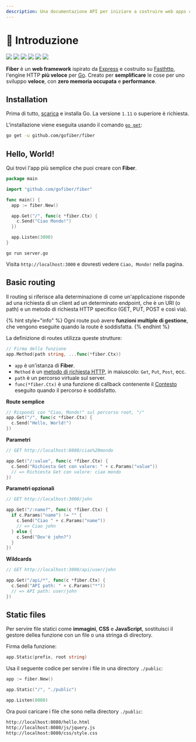 ```yaml
---
description: Una documentazione API per iniziare a costruire web apps con Fiber.
---
```


# 📖 Introduzione

[![](https://img.shields.io/github/release/gofiber/fiber?style=flat-square)](https://github.com/gofiber/fiber/releases) [![](https://img.shields.io/badge/go.dev-007d9c?logo=go&logoColor=white&style=flat-square)](https://pkg.go.dev/github.com/gofiber/fiber?tab=doc) [![](https://goreportcard.com/badge/github.com/gofiber/fiber?style=flat-square)](https://goreportcard.com/report/github.com/gofiber/fiber) [![](https://img.shields.io/badge/coverage-91%25-brightgreen?style=flat-square)](https://gocover.io/github.com/gofiber/fiber) [![](https://img.shields.io/github/workflow/status/gofiber/fiber/Test?label=tests&style=flat-square)](https://github.com/gofiber/fiber/actions?query=workflow%3ATest) [![](https://img.shields.io/github/workflow/status/gofiber/fiber/Gosec?label=gosec&style=flat-square)](https://github.com/gofiber/fiber/actions?query=workflow%3AGosec)

**Fiber** è un **web framework** ispirato da [Express](https://github.com/expressjs/express) e costruito su [Fasthttp](https://github.com/valyala/fasthttp), l'engine HTTP **più veloce** per [Go](https://golang.org/doc/). Creato per **semplificare** le cose per uno sviluppo **veloce**, con **zero memoria occupata** e **performance**.

## Installation

Prima di tutto, [scarica](https://golang.org/dl/) e installa Go. La versione `1.11` o superiore è richiesta.

L'installazione viene eseguita usando il comando [`go get`](https://golang.org/cmd/go/#hdr-Add_dependencies_to_current_module_and_install_them):

```bash
go get -u github.com/gofiber/fiber
```

## Hello, World!

Qui trovi l'app più semplice che puoi creare con **Fiber**.

```go
package main

import "github.com/gofiber/fiber"

func main() {
  app := fiber.New()

  app.Get("/", func(c *fiber.Ctx) {
    c.Send("Ciao Mondo!")
  })

  app.Listen(3000)
}
```

```text
go run server.go
```

Visita `http://localhost:3000` e dovresti vedere `Ciao, Mondo!` nella pagina.

## Basic routing

Il routing si riferisce alla determinazione di come un'applicazione risponde ad una richiesta di un client ad un determinato endpoint, che è un URI \(o path\) e un metodo di richiesta HTTP specifico \(GET, PUT, POST e così via\).

{% hint style="info" %}
Ogni route può avere **funzioni multiple di gestione**, che vengono eseguite quando la route è soddisfatta.
{% endhint %}

La definizione di routes utilizza queste strutture:

```go
// Firma della funzione
app.Method(path string, ...func(*fiber.Ctx))
```

* `app` è un'istanza di **Fiber**.
* `Method` è un [metodo di richiesta HTTP](https://fiber.wiki/application#methods), in maiuscolo: `Get`, `Put`, `Post`, ecc.
* `path` è un percorso virtuale sul server.
* `func(*fiber.Ctx)` è una funzione di callback contenente il [Contesto](https://fiber.wiki/context) eseguito quando il percorso è soddisfatto.

**Route semplice**

```go
// Rispondi con "Ciao, Mondo!" sul percorso root, "/"
app.Get("/", func(c *fiber.Ctx) {
  c.Send("Hello, World!")
})
```

**Parametri**

```go
// GET http://localhost:8080/ciao%20mondo

app.Get("/:value", func(c *fiber.Ctx) {
  c.Send("Richiesta Get con valore: " + c.Params("value"))
  // => Richiesta Get con valore: ciao mondo
})
```

**Parametri opzionali**

```go
// GET http://localhost:3000/john

app.Get("/:name?", func(c *fiber.Ctx) {
  if c.Params("name") != "" {
    c.Send("Ciao " + c.Params("name"))
    // => Ciao john
  } else {
    c.Send("Dov'è john?")
  }
})
```

**Wildcards**

```go
// GET http://localhost:3000/api/user/john

app.Get("/api/*", func(c *fiber.Ctx) {
  c.Send("API path: " + c.Params("*"))
  // => API path: user/john
})
```

## Static files

Per servire file statici come **immagini**, **CSS** e **JavaScript**, sostituisci il gestore dellea funzione con un file o una stringa di directory.

Firma della funzione:

```go
app.Static(prefix, root string)
```

Usa il seguente codice per servire i file in una directory `./public`:

```go
app := fiber.New()

app.Static("/", "./public") 

app.Listen(8080)
```

Ora puoi caricare i file che sono nella directory `./public`:

```bash
http://localhost:8080/hello.html
http://localhost:8080/js/jquery.js
http://localhost:8080/css/style.css
```

